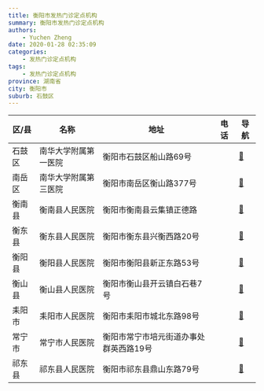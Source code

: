 ```yaml
---
title: 衡阳市发热门诊定点机构
summary: 衡阳市发热门诊定点机构
authors: 
    - Yuchen Zheng
date: 2020-01-28 02:35:09
categories: 
    - 发热门诊定点机构
tags: 
    - 发热门诊定点机构
province: 湖南省
city: 衡阳市
suburb: 石鼓区
---
```


|  区/县  |  名称  |  地址  |  电话  |  导航  |
|------|-------|------|------|------|
|  石鼓区  |  南华大学附属第一医院  |  衡阳市石鼓区船山路69号  |    |  [🧭](https://ditu.amap.com/search?query=南华大学附属第一医院)  
|  南岳区  |  南华大学附属第三医院  |  衡阳市南岳区衡山路377号  |    |  [🧭](https://ditu.amap.com/search?query=南华大学附属第三医院)  
|  衡南县  |  衡南县人民医院  |  衡阳市衡南县云集镇正德路  |    |  [🧭](https://ditu.amap.com/search?query=衡南县人民医院)  
|  衡东县  |  衡东县人民医院  |  衡阳市衡东县兴衡西路20号  |    |  [🧭](https://ditu.amap.com/search?query=衡东县人民医院)  
|  衡阳县  |  衡阳县人民医院  |  衡阳市衡阳县新正东路53号  |    |  [🧭](https://ditu.amap.com/search?query=衡阳县人民医院)  
|  衡山县  |  衡山县人民医院  |  衡阳市衡山县开云镇白石巷7号  |    |  [🧭](https://ditu.amap.com/search?query=衡山县人民医院)  
|  耒阳市  |  耒阳市人民医院  |  衡阳市耒阳市城北东路98号  |    |  [🧭](https://ditu.amap.com/search?query=耒阳市人民医院)  
|  常宁市  |  常宁市人民医院  |  衡阳市常宁市培元街道办事处群英西路19号  |    |  [🧭](https://ditu.amap.com/search?query=常宁市人民医院)  
|  祁东县  |  祁东县人民医院  |  衡阳市祁东县鼎山东路79号  |    |  [🧭](https://ditu.amap.com/search?query=祁东县人民医院)  

